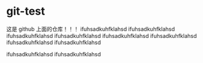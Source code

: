 # git-test
这是 github 上面的仓库！！！
ifuhsadkuhfklahsd
ifuhsadkuhfklahsd
ifuhsadkuhfklahsd
ifuhsadkuhfklahsd
ifuhsadkuhfklahsd
ifuhsadkuhfklahsd
ifuhsadkuhfklahsd
ifuhsadkuhfklahsd

ifuhsadkuhfklahsd
ifuhsadkuhfklahsd
